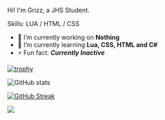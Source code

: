 Hi! I'm Grizz, a JHS Student.

Skills: LUA / HTML / CSS

- 🔭 I’m currently working on **Nothing** 
- 🌱 I’m currently learning **Lua, CSS, HTML and C#**  
- ⚡ Fun fact: ***Currently Inactive*** 

[![trophy](https://github-profile-trophy.vercel.app/?username=Grizzey&theme=dark_lover&no-frame=true)](https://github.com/ryo-ma/github-profile-trophy)

![GitHub stats](https://github-readme-stats.vercel.app/api?username=Grizzey&show_icons=true&hide_border=true&theme=dark)  

[![GitHub Streak](https://streak-stats.demolab.com?user=Grizzey&theme=dark&hide_border=true)](https://git.io/streak-stats)



![](https://hit.yhype.me/github/profile?user_id=73973192)
